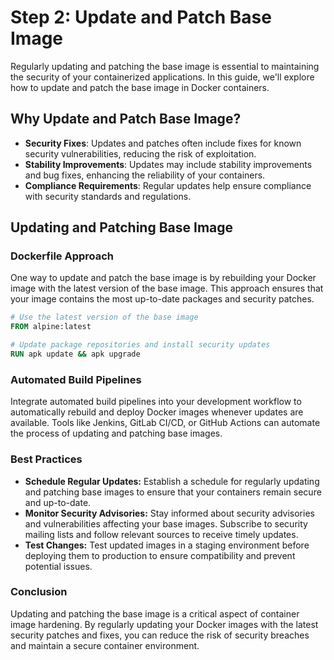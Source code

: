 # Step 2: Update and Patch Base Image

Regularly updating and patching the base image is essential to maintaining the security of your containerized applications. In this guide, we'll explore how to update and patch the base image in Docker containers.

## Why Update and Patch Base Image?

- **Security Fixes**: Updates and patches often include fixes for known security vulnerabilities, reducing the risk of exploitation.
- **Stability Improvements**: Updates may include stability improvements and bug fixes, enhancing the reliability of your containers.
- **Compliance Requirements**: Regular updates help ensure compliance with security standards and regulations.

## Updating and Patching Base Image

### Dockerfile Approach

One way to update and patch the base image is by rebuilding your Docker image with the latest version of the base image. This approach ensures that your image contains the most up-to-date packages and security patches.

```Dockerfile
# Use the latest version of the base image
FROM alpine:latest

# Update package repositories and install security updates
RUN apk update && apk upgrade
```

### Automated Build Pipelines
Integrate automated build pipelines into your development workflow to automatically rebuild and deploy Docker images whenever updates are available. Tools like Jenkins, GitLab CI/CD, or GitHub Actions can automate the process of updating and patching base images.

### Best Practices

- **Schedule Regular Updates:** Establish a schedule for regularly updating and patching base images to ensure that your containers remain secure and up-to-date.
- **Monitor Security Advisories:** Stay informed about security advisories and vulnerabilities affecting your base images. Subscribe to security mailing lists and follow relevant sources to receive timely updates.
- **Test Changes:** Test updated images in a staging environment before deploying them to production to ensure compatibility and prevent potential issues.

### Conclusion

Updating and patching the base image is a critical aspect of container image hardening. By regularly updating your Docker images with the latest security patches and fixes, you can reduce the risk of security breaches and maintain a secure container environment.
